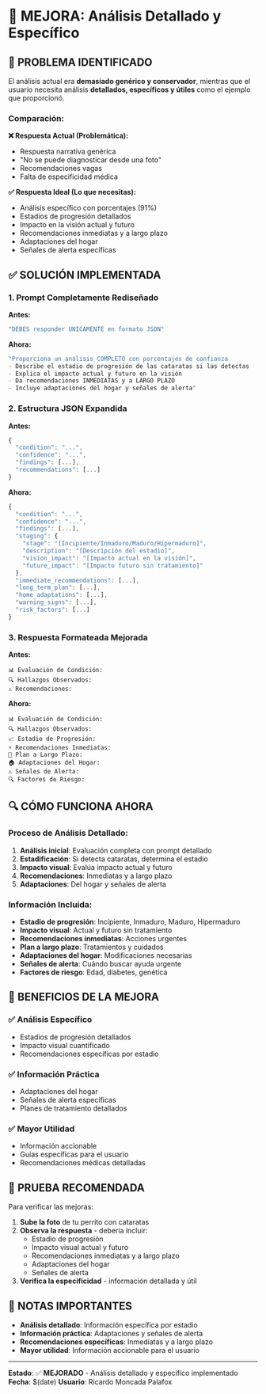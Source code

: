 # 🎯 MEJORA: Análisis Detallado y Específico

## 🚨 PROBLEMA IDENTIFICADO

El análisis actual era **demasiado genérico y conservador**, mientras que el usuario necesita análisis **detallados, específicos y útiles** como el ejemplo que proporcionó.

### Comparación:

**❌ Respuesta Actual (Problemática):**
- Respuesta narrativa genérica
- "No se puede diagnosticar desde una foto"
- Recomendaciones vagas
- Falta de especificidad médica

**✅ Respuesta Ideal (Lo que necesitas):**
- Análisis específico con porcentajes (91%)
- Estadios de progresión detallados
- Impacto en la visión actual y futuro
- Recomendaciones inmediatas y a largo plazo
- Adaptaciones del hogar
- Señales de alerta específicas

## ✅ SOLUCIÓN IMPLEMENTADA

### 1. **Prompt Completamente Rediseñado**

**Antes:**
```javascript
"DEBES responder ÚNICAMENTE en formato JSON"
```

**Ahora:**
```javascript
"Proporciona un análisis COMPLETO con porcentajes de confianza
- Describe el estadio de progresión de las cataratas si las detectas
- Explica el impacto actual y futuro en la visión
- Da recomendaciones INMEDIATAS y a LARGO PLAZO
- Incluye adaptaciones del hogar y señales de alerta"
```

### 2. **Estructura JSON Expandida**

**Antes:**
```javascript
{
  "condition": "...",
  "confidence": "...",
  "findings": [...],
  "recommendations": [...]
}
```

**Ahora:**
```javascript
{
  "condition": "...",
  "confidence": "...",
  "findings": [...],
  "staging": {
    "stage": "[Incipiente/Inmaduro/Maduro/Hipermaduro]",
    "description": "[Descripción del estadio]",
    "vision_impact": "[Impacto actual en la visión]",
    "future_impact": "[Impacto futuro sin tratamiento]"
  },
  "immediate_recommendations": [...],
  "long_term_plan": [...],
  "home_adaptations": [...],
  "warning_signs": [...],
  "risk_factors": [...]
}
```

### 3. **Respuesta Formateada Mejorada**

**Antes:**
```
📊 Evaluación de Condición:
🔍 Hallazgos Observados:
⚠️ Recomendaciones:
```

**Ahora:**
```
📊 Evaluación de Condición:
🔍 Hallazgos Observados:
📈 Estadio de Progresión:
⚡ Recomendaciones Inmediatas:
📅 Plan a Largo Plazo:
🏠 Adaptaciones del Hogar:
⚠️ Señales de Alerta:
🔍 Factores de Riesgo:
```

## 🔍 CÓMO FUNCIONA AHORA

### Proceso de Análisis Detallado:

1. **Análisis inicial**: Evaluación completa con prompt detallado
2. **Estadificación**: Si detecta cataratas, determina el estadio
3. **Impacto visual**: Evalúa impacto actual y futuro
4. **Recomendaciones**: Inmediatas y a largo plazo
5. **Adaptaciones**: Del hogar y señales de alerta

### Información Incluida:

- **Estadio de progresión**: Incipiente, Inmaduro, Maduro, Hipermaduro
- **Impacto visual**: Actual y futuro sin tratamiento
- **Recomendaciones inmediatas**: Acciones urgentes
- **Plan a largo plazo**: Tratamientos y cuidados
- **Adaptaciones del hogar**: Modificaciones necesarias
- **Señales de alerta**: Cuándo buscar ayuda urgente
- **Factores de riesgo**: Edad, diabetes, genética

## 🎯 BENEFICIOS DE LA MEJORA

### ✅ **Análisis Específico**
- Estadios de progresión detallados
- Impacto visual cuantificado
- Recomendaciones específicas por estadio

### ✅ **Información Práctica**
- Adaptaciones del hogar
- Señales de alerta específicas
- Planes de tratamiento detallados

### ✅ **Mayor Utilidad**
- Información accionable
- Guías específicas para el usuario
- Recomendaciones médicas detalladas

## 🧪 PRUEBA RECOMENDADA

Para verificar las mejoras:

1. **Sube la foto** de tu perrito con cataratas
2. **Observa la respuesta** - debería incluir:
   - Estadio de progresión
   - Impacto visual actual y futuro
   - Recomendaciones inmediatas y a largo plazo
   - Adaptaciones del hogar
   - Señales de alerta
3. **Verifica la especificidad** - información detallada y útil

## 📝 NOTAS IMPORTANTES

- **Análisis detallado**: Información específica por estadio
- **Información práctica**: Adaptaciones y señales de alerta
- **Recomendaciones específicas**: Inmediatas y a largo plazo
- **Mayor utilidad**: Información accionable para el usuario

---

**Estado**: ✅ **MEJORADO** - Análisis detallado y específico implementado
**Fecha**: $(date)
**Usuario**: Ricardo Moncada Palafox 